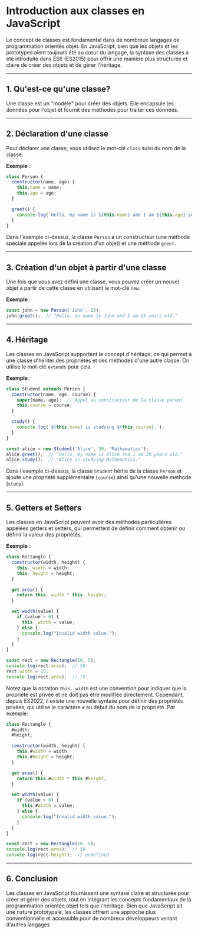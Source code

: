 # Introduction aux classes en JavaScript

Le concept de classes est fondamental dans de nombreux langages de programmation orientés objet. En JavaScript, bien que les objets et les prototypes aient toujours été au cœur du langage, la syntaxe des classes a été introduite dans ES6 (ES2015) pour offrir une manière plus structurée et claire de créer des objets et de gérer l'héritage.

---

## 1. **Qu'est-ce qu'une classe?**

Une classe est un "modèle" pour créer des objets. Elle encapsule les données pour l'objet et fournit des méthodes pour traiter ces données.

---

## 2. **Déclaration d'une classe**

Pour déclarer une classe, vous utilisez le mot-clé `class` suivi du nom de la classe.

**Exemple** :

```js
class Person {
  constructor(name, age) {
    this.name = name;
    this.age = age;
  }

  greet() {
    console.log(`Hello, my name is ${this.name} and I am ${this.age} years old.`);
  }
}
```

Dans l'exemple ci-dessus, la classe `Person` a un constructeur (une méthode spéciale appelée lors de la création d'un objet) et une méthode `greet`.

---

## 3. **Création d'un objet à partir d'une classe**

Une fois que vous avez défini une classe, vous pouvez créer un nouvel objet à partir de cette classe en utilisant le mot-clé `new`.

**Exemple** :

```js
const john = new Person('John', 25);
john.greet();  // "Hello, my name is John and I am 25 years old."
```

---

## 4. **Héritage**

Les classes en JavaScript supportent le concept d'héritage, ce qui permet à une classe d'hériter des propriétés et des méthodes d'une autre classe. On utilise le mot-clé `extends` pour cela.

**Exemple** :

```js
class Student extends Person {
  constructor(name, age, course) {
    super(name, age);  // Appel au constructeur de la classe parent
    this.course = course;
  }

  study() {
    console.log(`${this.name} is studying ${this.course}.`);
  }
}

const alice = new Student('Alice', 20, 'Mathematics');
alice.greet();  // "Hello, my name is Alice and I am 20 years old."
alice.study();  // "Alice is studying Mathematics."
```

Dans l'exemple ci-dessus, la classe `Student` hérite de la classe `Person` et ajoute une propriété supplémentaire (`course`) ainsi qu'une nouvelle méthode (`study`).

---

## 5. **Getters et Setters**

Les classes en JavaScript peuvent avoir des méthodes particulières appelées getters et setters, qui permettent de définir comment obtenir ou définir la valeur des propriétés.

**Exemple** :

```js
class Rectangle {
  constructor(width, height) {
    this._width = width;
    this._height = height;
  }

  get area() {
    return this._width * this._height;
  }

  set width(value) {
    if (value > 0) {
      this._width = value;
    } else {
      console.log("Invalid width value.");
    }
  }
}

const rect = new Rectangle(10, 5);
console.log(rect.area);  // 50
rect.width = 15;
console.log(rect.area);  // 75
```

Notez que la notation `this._width` est une convention pour indiquer que la propriété est privée et ne doit pas être modifiée directement. Cependant, depuis ES2022, il existe une nouvelle syntaxe pour définir des propriétés privées, qui utilise le caractère `#` au début du nom de la propriété. Par exemple:

```js
class Rectangle {
  #width;
  #height;

  constructor(width, height) {
    this.#width = width;
    this.#height = height;
  }

  get area() {
    return this.#width * this.#height;
  }

  set width(value) {
    if (value > 0) {
      this.#width = value;
    } else {
      console.log("Invalid width value.");
    }
  }
}

const rect = new Rectangle(10, 5);
console.log(rect.area);  // 50
console.log(rect.height);  // undefined
```

---

## 6. **Conclusion**

Les classes en JavaScript fournissent une syntaxe claire et structurée pour créer et gérer des objets, tout en intégrant les concepts fondamentaux de la programmation orientée objet tels que l'héritage. Bien que JavaScript ait une nature prototypale, les classes offrent une approche plus conventionnelle et accessible pour de nombreux développeurs venant d'autres langages
